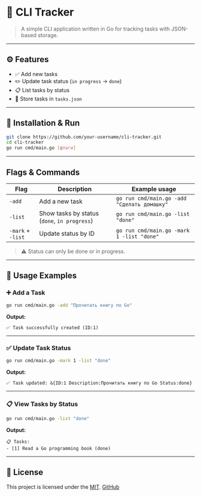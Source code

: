 # 📌 CLI Tracker

> A simple CLI application written in Go for tracking tasks with JSON-based storage.

---

## ⚙️ Features

- ✅ Add new tasks
- ✏️ Update task status (`in progress` → `done`)
- 📋 List tasks by status
- 💾 Store tasks in `tasks.json`

---

## 🚀 Installation & Run
```bash
git clone https://github.com/your-username/cli-tracker.git
cd cli-tracker
go run cmd/main.go [флаги]
```

---

## Flags & Commands

| Flag              | Description                                  | Example usage                               |
|-------------------|----------------------------------------------|---------------------------------------------|
| `-add`            | Add a new task                               | `go run cmd/main.go -add "Сделать домашку"` |
| `-list`           | Show tasks by status (`done`, `in progress`) | `go run cmd/main.go -list "done"`           |
| `-mark` + `-list` | Update status by ID                          | `go run cmd/main.go -mark 1 -list "done"`   |

> ⚠️ Status can only be done or in progress.

---

## 📁 Usage Examples

### ➕ Add a Task

```bash
go run cmd/main.go -add "Прочитать книгу по Go"
```

**Output:**
```
✅ Task successfully created (ID:1)
```

---

### ✅ Update Task Status

```bash
go run cmd/main.go -mark 1 -list "done"
```

**Output:**
```
✅ Task updated: &{ID:1 Description:Прочитать книгу по Go Status:done}
```

---

### 📋 View Tasks by Status

```bash
go run cmd/main.go -list "done"
```

**Output:**
```
📋 Tasks:
- [1] Read a Go programming book (done)
```

---

## 📄 License
This project is licensed under the [MIT](./LICENSE).
[GitHub](https://github.com/arvinloc)
